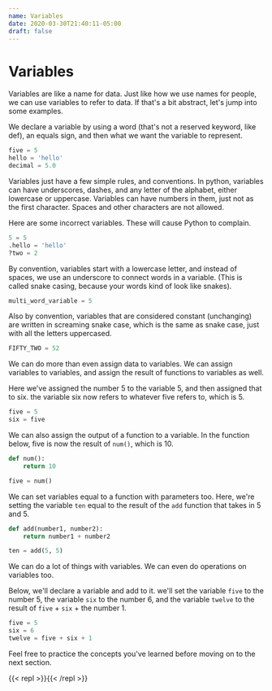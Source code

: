 ```yaml
---
name: Variables
date: 2020-03-30T21:40:11-05:00
draft: false
---
```


# Variables

Variables are like a name for data. Just like how we use names for people, we can use variables to refer to data. If that's a bit abstract, let's jump into some examples.

We declare a variable by using a word (that's not a reserved keyword, like def), an equals sign, and then what we want the variable to represent.

```python
five = 5
hello = 'hello'
decimal = 5.0
```

Variables just have a few simple rules, and conventions. In python, variables can have underscores, dashes, and any letter of the alphabet, either lowercase or uppercase. Variables can have numbers in them, just not as the first character. Spaces and other characters are not allowed.

Here are some incorrect variables. These will cause Python to complain.

```python
5 = 5
.hello = 'hello'
?two = 2
```

By convention, variables start with a lowercase letter, and instead of spaces, we use an underscore to connect words in a variable. (This is called snake casing, because your words kind of look like snakes).

```python
multi_word_variable = 5
```

Also by convention, variables that are considered constant (unchanging) are written in screaming snake case, which is the same as snake case, just with all the letters uppercased.

```python
FIFTY_TWO = 52
```

We can do more than even assign data to variables. We can assign variables to variables, and assign the result of functions to variables as well.

Here we've assigned the number 5 to the variable 5, and then assigned that to six. the variable six now refers to whatever five refers to, which is 5.

```python
five = 5
six = five
```

We can also assign the output of a function to a variable.
In the function below, five is now the result of `num()`, which is 10.

```python
def num():
    return 10

five = num()
```

We can set variables equal to a function with parameters too. Here, we're setting the variable `ten` equal to the result of the `add` function that takes in 5 and 5.

```python
def add(number1, number2):
    return number1 + number2

ten = add(5, 5)
```

We can do a lot of things with variables. We can even do operations on variables too.

Below, we'll declare a variable and add to it.
we'll set the variable `five` to the number 5, the variable `six` to the number 6, and the variable `twelve` to the result of `five` + `six` + the number 1.

```python
five = 5
six = 6
twelve = five + six + 1
```

Feel free to practice the concepts you've learned before moving on to the next section.

{{< repl >}}{{< /repl >}}

